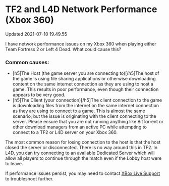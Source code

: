 # TF2 and L4D Network Performance (Xbox 360)
Updated 2021-07-10 19.49.55

I have network performance issues on my Xbox 360 when playing either Team Fortress 2 or Left 4 Dead. What could cause this?  
  
### Common causes:

*  [h5]The Host (the game server you are connecting to)[/h5]The host of the game is using file sharing applications or otherwise downloading content on the same internet connection as they are using to host a game. This results in poor performance, even though their connection appears to be very good.
*  [h5]The Client (your connection)[/h5]The client connection to the game is downloading files from the internet on the same internet connection as they are using to connect to a game. This is almost the same scenario, but the issue is originating with the client connecting to the server. Please ensure that you are not running anything like BitTorrent or other download managers from an active PC while attempting to connect to a TF2 or L4D server on your Xbox 360.

  
  
The most common reason for losing connection to the host is that the host closed the server or disconnected. There is no way around this in TF2.  In L4D, you can try connecting to an available Dedicated Server which will allow all players to continue through the match even if the Lobby host were to leave.  
  
If performance issues persist, you may need to contact [XBox Live Support](http://support.xbox.com) to troubleshoot further.  
  

